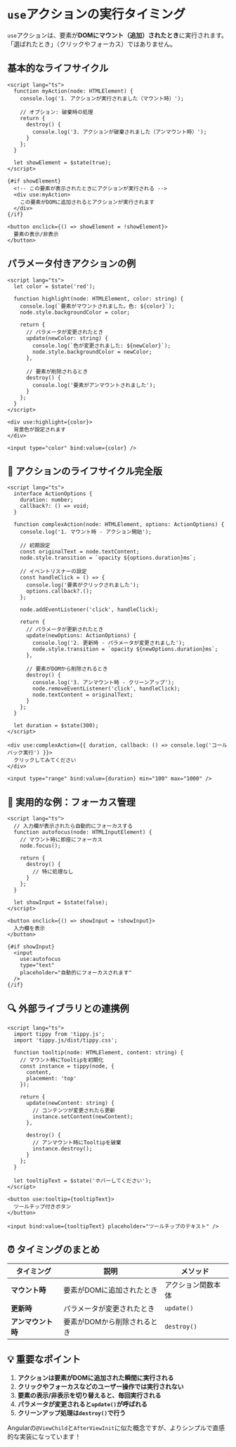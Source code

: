 # `use`アクションの実行タイミング

`use`アクションは、要素が**DOMにマウント（追加）されたとき**に実行されます。「選ばれたとき」（クリックやフォーカス）ではありません。

## 基本的なライフサイクル

```svelte
<script lang="ts">
  function myAction(node: HTMLElement) {
    console.log('1. アクションが実行されました（マウント時）');
    
    // オプション: 破棄時の処理
    return {
      destroy() {
        console.log('3. アクションが破棄されました（アンマウント時）');
      }
    };
  }
  
  let showElement = $state(true);
</script>

{#if showElement}
  <!-- この要素が表示されたときにアクションが実行される -->
  <div use:myAction>
    この要素がDOMに追加されるとアクションが実行されます
  </div>
{/if}

<button onclick={() => showElement = !showElement}>
  要素の表示/非表示
</button>
```

## パラメータ付きアクションの例

```svelte
<script lang="ts">
  let color = $state('red');
  
  function highlight(node: HTMLElement, color: string) {
    console.log(`要素がマウントされました。色: ${color}`);
    node.style.backgroundColor = color;
    
    return {
      // パラメータが変更されたとき
      update(newColor: string) {
        console.log(`色が変更されました: ${newColor}`);
        node.style.backgroundColor = newColor;
      },
      
      // 要素が削除されるとき
      destroy() {
        console.log('要素がアンマウントされました');
      }
    };
  }
</script>

<div use:highlight={color}>
  背景色が設定されます
</div>

<input type="color" bind:value={color} />
```

## 📅 アクションのライフサイクル完全版

```svelte
<script lang="ts">
  interface ActionOptions {
    duration: number;
    callback?: () => void;
  }
  
  function complexAction(node: HTMLElement, options: ActionOptions) {
    console.log('1. マウント時 - アクション開始');
    
    // 初期設定
    const originalText = node.textContent;
    node.style.transition = `opacity ${options.duration}ms`;
    
    // イベントリスナーの設定
    const handleClick = () => {
      console.log('要素がクリックされました');
      options.callback?.();
    };
    
    node.addEventListener('click', handleClick);
    
    return {
      // パラメータが更新されたとき
      update(newOptions: ActionOptions) {
        console.log('2. 更新時 - パラメータが変更されました');
        node.style.transition = `opacity ${newOptions.duration}ms`;
      },
      
      // 要素がDOMから削除されるとき
      destroy() {
        console.log('3. アンマウント時 - クリーンアップ');
        node.removeEventListener('click', handleClick);
        node.textContent = originalText;
      }
    };
  }
  
  let duration = $state(300);
</script>

<div use:complexAction={{ duration, callback: () => console.log('コールバック実行') }}>
  クリックしてみてください
</div>

<input type="range" bind:value={duration} min="100" max="1000" />
```

## 🎯 実用的な例：フォーカス管理

```svelte
<script lang="ts">
  // 入力欄が表示されたら自動的にフォーカスする
  function autofocus(node: HTMLInputElement) {
    // マウント時に即座にフォーカス
    node.focus();
    
    return {
      destroy() {
        // 特に処理なし
      }
    };
  }
  
  let showInput = $state(false);
</script>

<button onclick={() => showInput = !showInput}>
  入力欄を表示
</button>

{#if showInput}
  <input 
    use:autofocus
    type="text" 
    placeholder="自動的にフォーカスされます"
  />
{/if}
```

## 🔍 外部ライブラリとの連携例

```svelte
<script lang="ts">
  import tippy from 'tippy.js';
  import 'tippy.js/dist/tippy.css';
  
  function tooltip(node: HTMLElement, content: string) {
    // マウント時にTooltipを初期化
    const instance = tippy(node, {
      content,
      placement: 'top'
    });
    
    return {
      update(newContent: string) {
        // コンテンツが変更されたら更新
        instance.setContent(newContent);
      },
      
      destroy() {
        // アンマウント時にTooltipを破棄
        instance.destroy();
      }
    };
  }
  
  let tooltipText = $state('ホバーしてください');
</script>

<button use:tooltip={tooltipText}>
  ツールチップ付きボタン
</button>

<input bind:value={tooltipText} placeholder="ツールチップのテキスト" />
```

## ⏰ タイミングのまとめ

| タイミング | 説明 | メソッド |
|---------|------|---------|
| **マウント時** | 要素がDOMに追加されたとき | アクション関数本体 |
| **更新時** | パラメータが変更されたとき | `update()` |
| **アンマウント時** | 要素がDOMから削除されるとき | `destroy()` |

## 💡 重要なポイント

1. **アクションは要素がDOMに追加された瞬間に実行される**
2. **クリックやフォーカスなどのユーザー操作では実行されない**
3. **要素の表示/非表示を切り替えると、毎回実行される**
4. **パラメータが変更されると`update()`が呼ばれる**
5. **クリーンアップ処理は`destroy()`で行う**

Angularの`@ViewChild`と`AfterViewInit`に似た概念ですが、よりシンプルで直感的な実装になっています！